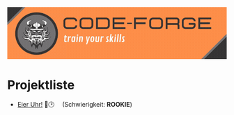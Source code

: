  <img src="logo_banner.gif" alt="logo" />  
 
 # Projektliste
 - [Eier Uhr!](https://github.com/code-forge-de)	🥚🕑  (Schwierigkeit: **ROOKIE**)

<!--
**code-forge-de/code-forge-de** is a ✨ _special_ ✨ repository because its `README.md` (this file) appears on your GitHub profile.

Here are some ideas to get you started:

- 🔭 I’m currently working on ...
- 🌱 I’m currently learning ...
- 👯 I’m looking to collaborate on ...
- 🤔 I’m looking for help with ...
- 💬 Ask me about ...
- 📫 How to reach me: ...
- 😄 Pronouns: ...
- ⚡ Fun fact: ...
-->

